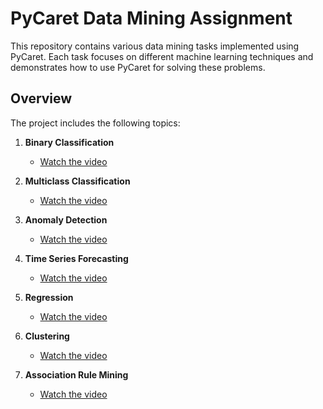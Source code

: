 # PyCaret Data Mining Assignment

This repository contains various data mining tasks implemented using PyCaret. Each task focuses on different machine learning techniques and demonstrates how to use PyCaret for solving these problems.

## Overview

The project includes the following topics:

1. **Binary Classification**
   - [Watch the video](https://www.youtube.com/link-to-binary-classification-video)

2. **Multiclass Classification**
   - [Watch the video](https://www.youtube.com/link-to-multiclass-classification-video)

3. **Anomaly Detection**
   - [Watch the video](https://youtu.be/sn5JbwwK1yQ)

4. **Time Series Forecasting**
   - [Watch the video](https://www.youtube.com/link-to-time-series-forecasting-video)

5. **Regression**
   - [Watch the video](https://www.youtube.com/link-to-regression-video)

6. **Clustering**
   - [Watch the video](https://www.youtube.com/link-to-clustering-video)

7. **Association Rule Mining**
   - [Watch the video](https://youtu.be/z1maQ_wvvRQ)
